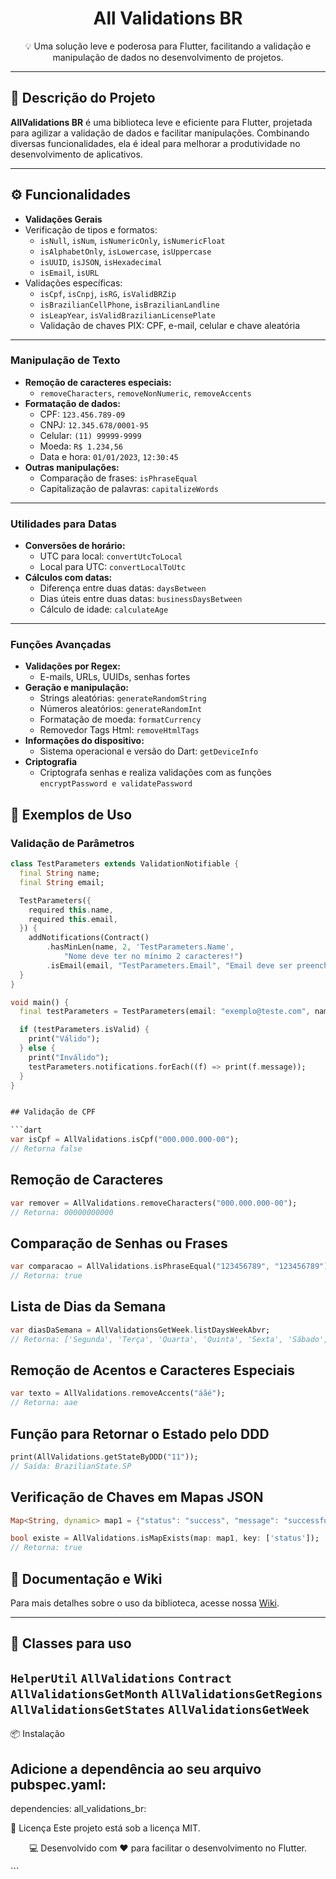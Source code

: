 <h1 align="center">All Validations BR</h1>

<p align="center">💡 Uma solução leve e poderosa para Flutter, facilitando a validação e manipulação de dados no desenvolvimento de projetos.</p>

---

## 🚀 Descrição do Projeto

**AllValidations BR** é uma biblioteca leve e eficiente para Flutter, projetada para agilizar a validação de dados e facilitar manipulações. Combinando diversas funcionalidades, ela é ideal para melhorar a produtividade no desenvolvimento de aplicativos.

---

## ⚙️ Funcionalidades

- **Validações Gerais**
- Verificação de tipos e formatos:
  - `isNull`, `isNum`, `isNumericOnly`, `isNumericFloat`
  - `isAlphabetOnly`, `isLowercase`, `isUppercase`
  - `isUUID`, `isJSON`, `isHexadecimal`
  - `isEmail`, `isURL`
- Validações específicas:
  - `isCpf`, `isCnpj`, `isRG`, `isValidBRZip`
  - `isBrazilianCellPhone`, `isBrazilianLandline`
  - `isLeapYear`, `isValidBrazilianLicensePlate`
  - Validação de chaves PIX: CPF, e-mail, celular e chave aleatória

---
### **Manipulação de Texto**
- **Remoção de caracteres especiais:**
  - `removeCharacters`, `removeNonNumeric`, `removeAccents`
- **Formatação de dados:**
  - CPF: `123.456.789-09`
  - CNPJ: `12.345.678/0001-95`
  - Celular: `(11) 99999-9999`
  - Moeda: `R$ 1.234,56`
  - Data e hora: `01/01/2023`, `12:30:45`
- **Outras manipulações:**
  - Comparação de frases: `isPhraseEqual`
  - Capitalização de palavras: `capitalizeWords`
  
---
### **Utilidades para Datas**
- **Conversões de horário:**
  - UTC para local: `convertUtcToLocal`
  - Local para UTC: `convertLocalToUtc`
- **Cálculos com datas:**
  - Diferença entre duas datas: `daysBetween`
  - Dias úteis entre duas datas: `businessDaysBetween`
  - Cálculo de idade: `calculateAge`

---
### **Funções Avançadas**
- **Validações por Regex:**
  - E-mails, URLs, UUIDs, senhas fortes
- **Geração e manipulação:**
  - Strings aleatórias: `generateRandomString`
  - Números aleatórios: `generateRandomInt`
  - Formatação de moeda: `formatCurrency`
  - Removedor Tags Html: `removeHtmlTags`
- **Informações do dispositivo:**
  - Sistema operacional e versão do Dart: `getDeviceInfo`
- **Criptografia**
  - Criptografa senhas e realiza validações com as funções `encryptPassword e validatePassword `   

## 🧪 Exemplos de Uso

### Validação de Parâmetros

```dart
class TestParameters extends ValidationNotifiable {
  final String name;
  final String email;

  TestParameters({
    required this.name,
    required this.email,
  }) {
    addNotifications(Contract()
        .hasMinLen(name, 2, 'TestParameters.Name',
            "Nome deve ter no mínimo 2 caracteres!")
        .isEmail(email, "TestParameters.Email", "Email deve ser preenchido!"));
  }
}

void main() {
  final testParameters = TestParameters(email: "exemplo@teste.com", name: "c");

  if (testParameters.isValid) {
    print("Válido");
  } else {
    print("Inválido");
    testParameters.notifications.forEach((f) => print(f.message));
  }
}


## Validação de CPF

```dart
var isCpf = AllValidations.isCpf("000.000.000-00"); 
// Retorna false
``` 

## Remoção de Caracteres

```dart
var remover = AllValidations.removeCharacters("000.000.000-00"); 
// Retorna: 00000000000
``` 

## Comparação de Senhas ou Frases

```dart
var comparacao = AllValidations.isPhraseEqual("123456789", "123456789");
// Retorna: true
``` 

## Lista de Dias da Semana

```dart
var diasDaSemana = AllValidationsGetWeek.listDaysWeekAbvr;
// Retorna: ['Segunda', 'Terça', 'Quarta', 'Quinta', 'Sexta', 'Sábado', 'Domingo']
``` 

## Remoção de Acentos e Caracteres Especiais

```dart
var texto = AllValidations.removeAccents("áãé");
// Retorna: aae
``` 

## Função para Retornar o Estado pelo DDD

```dart
print(AllValidations.getStateByDDD("11")); 
// Saída: BrazilianState.SP
``` 

## Verificação de Chaves em Mapas JSON

```dart
Map<String, dynamic> map1 = {"status": "success", "message": "successfully logged out"};

bool existe = AllValidations.isMapExists(map: map1, key: ['status']);
// Retorna: true
``` 

## 📖 Documentação e Wiki

Para mais detalhes sobre o uso da biblioteca, acesse nossa [Wiki](https://github.com/CriandoGames/all_validations_br/wiki).

---

## 🧪 Classes para uso 
`HelperUtil`
`AllValidations`
`Contract`
`AllValidationsGetMonth`
`AllValidationsGetRegions`
`AllValidationsGetStates`
`AllValidationsGetWeek`
---


📦 Instalação
## Adicione a dependência ao seu arquivo pubspec.yaml:

dependencies:
  all_validations_br: 

📜 Licença
Este projeto está sob a licença MIT.

<p align="center">💻 Desenvolvido com ❤️ para facilitar o desenvolvimento no Flutter.</p> ```
